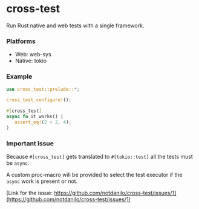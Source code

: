 # cross-test
Run Rust native and web tests with a single framework.

### Platforms
* Web: web-sys
* Native: tokio

 ### Example
 ```rust
use cross_test::prelude::*;

cross_test_configure!();

#[cross_test]
async fn it_works() {
    assert_eq!(2 + 2, 4);
}
 ```

### Important issue

Because `#[cross_test]` gets translated to `#[tokio::test]` all the tests must be `async`.

A custom proc-macro will be provided to select the test executor if the `async` work is present or not.

[Link for the issue: https://github.com/notdanilo/cross-test/issues/1](https://github.com/notdanilo/cross-test/issues/1)
